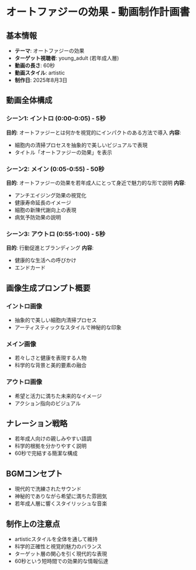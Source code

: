 # オートファジーの効果 - 動画制作計画書

## 基本情報
- **テーマ**: オートファジーの効果
- **ターゲット視聴者**: young_adult (若年成人層)
- **動画の長さ**: 60秒
- **動画スタイル**: artistic
- **制作日**: 2025年8月3日

## 動画全体構成

### シーン1: イントロ (0:00-0:05) - 5秒
**目的**: オートファジーとは何かを視覚的にインパクトのある方法で導入
**内容**: 
- 細胞内の清掃プロセスを抽象的で美しいビジュアルで表現
- タイトル「オートファジーの効果」を表示

### シーン2: メイン (0:05-0:55) - 50秒
**目的**: オートファジーの効果を若年成人にとって身近で魅力的な形で説明
**内容**:
- アンチエイジング効果の視覚化
- 健康寿命延長のイメージ
- 細胞の新陳代謝向上の表現
- 病気予防効果の説明

### シーン3: アウトロ (0:55-1:00) - 5秒
**目的**: 行動促進とブランディング
**内容**:
- 健康的な生活への呼びかけ
- エンドカード

## 画像生成プロンプト概要

### イントロ画像
- 抽象的で美しい細胞内清掃プロセス
- アーティスティックなスタイルで神秘的な印象

### メイン画像  
- 若々しさと健康を表現する人物
- 科学的な背景と美的要素の融合

### アウトロ画像
- 希望と活力に満ちた未来的なイメージ
- アクション指向のビジュアル

## ナレーション戦略
- 若年成人向けの親しみやすい語調
- 科学的根拠を分かりやすく説明
- 60秒で完結する簡潔な構成

## BGMコンセプト
- 現代的で洗練されたサウンド
- 神秘的でありながら希望に満ちた雰囲気
- 若年成人層に響くスタイリッシュな音楽

## 制作上の注意点
- artisticスタイルを全体を通して維持
- 科学的正確性と視覚的魅力のバランス
- ターゲット層の関心を引く現代的な表現
- 60秒という短時間での効果的な情報伝達
